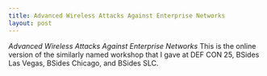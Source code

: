 ```yaml
---
title: Advanced Wireless Attacks Against Enterprise Networks
layout: post
---
```


_Advanced Wireless Attacks Against Enterprise Networks_
This is the online version of the similarly named workshop that I gave at DEF CON 25, BSides Las Vegas, BSides Chicago, and BSides SLC. 
